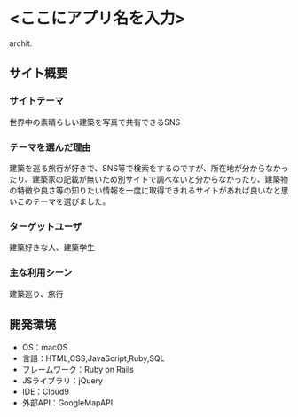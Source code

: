 # <ここにアプリ名を入力>
archit.
## サイト概要
### サイトテーマ
世界中の素晴らしい建築を写真で共有できるSNS

### テーマを選んだ理由
建築を巡る旅行が好きで、SNS等で検索をするのですが、所在地が分からなかったり、建築家の記載が無いため別サイトで調べないと分からなかったり、建築物の特徴や良さ等の知りたい情報を一度に取得できれるサイトがあれば良いなと思いこのテーマを選びました。


### ターゲットユーザ
建築好きな人、建築学生

### 主な利用シーン
建築巡り、旅行


## 開発環境
- OS：macOS
- 言語：HTML,CSS,JavaScript,Ruby,SQL
- フレームワーク：Ruby on Rails
- JSライブラリ：jQuery
- IDE：Cloud9
- 外部API：GoogleMapAPI